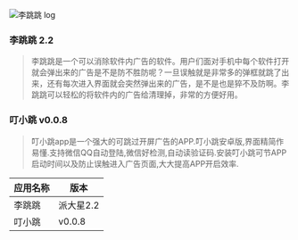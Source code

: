 ![李跳跳 log](https://cdn.jsdelivr.net/gh/icodesky/litiaotiao_app_bakup@main/u3.png)

### 李跳跳 2.2

> 李跳跳是一个可以消除软件内广告的软件。用户们面对手机中每个软件打开就会弹出来的广告是不是防不胜防呢？一旦误触就是非常多的弹框就跳了出来，还有每次进入界面就会突然弹出来的广告，是不是也是猝不及防啊。李跳跳可以轻松的将软件内的广告给清理掉，非常的方便好用。

### 叮小跳 v0.0.8

> 叮小跳app是一个强大的可跳过开屏广告的APP.叮小跳安卓版,界面精简作易懂.支持微信QQ自动登陆,微信好检测,自动读验证码.安装叮小跳可节APP启动时间以及防止误触进入广告页面,大大提高APP开启效率.

| 应用名称 | 版本 |
| ------- | ------- |
| 李跳跳        | 派大星2.2        |
| 叮小跳        | v0.0.8        |

